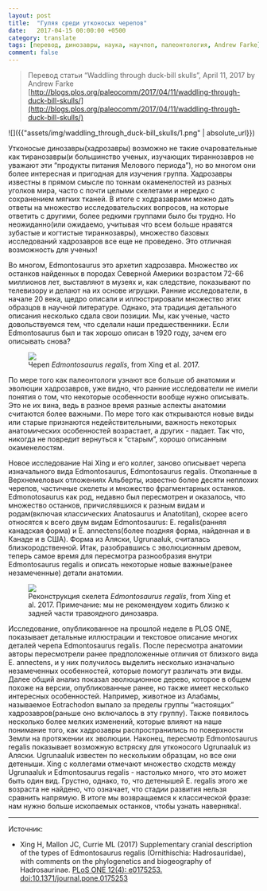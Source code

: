 ```yaml
---
layout: post
title:  "Гуляя среди утконосых черепов"
date:   2017-04-15 00:00:00 +0500
category: translate
tags: [перевод, динозавры, наука, научпоп, палеонтология, Andrew Farke]
comment: false
---
```

>Перевод статьи “Waddling through duck-bill skulls”,  April 11, 2017 by Andrew Farke
>[http://blogs.plos.org/paleocomm/2017/04/11/waddling-through-duck-bill-skulls/](http://blogs.plos.org/paleocomm/2017/04/11/waddling-through-duck-bill-skulls/)

 ![]({{"assets/img/waddling_through_duck-bill_skulls/1.png" | absolute_url}})

Утконосые динозавры(хадрозавры) возможно не такие очаровательные как тиранозавры(и большинство ученых, изучающих тираннозавров не уважают эти “продукты питания Мелового периода”), но во многом они более интересная и пригодная для изучения группа. Хадрозавры известны в прямом смысле по тоннам окаменелостей из разных уголков мира, часто с почти целыми скелетами и нередко с сохранением мягких тканей. В итоге с ходразаврами можно дать ответы на множество исследовательских вопросов, на которые ответить с другими, более редкими группами было бы трудно. Но неожиданно(или ожидаемо, учитывая что всем больше нравятся зубастые и когтистые тираннозавры), множество базовых исследований хадрозавров все еще не проведено. Это отличная возможность для ученых! 

Во многом, Edmontosaurus это архетип хадрозавра. Множество их останков найденных в породах Северной Америки возрастом 72-66 миллионов лет, выставляют в музеях и, как следствие, показывают по телевизору и делают на их основе игрушки. Ранние исследователи, в начале 20 века, щедро описали и иллюстрировали множество этих образцов в научной литературе. Однако, эта традиция детального описания несколько сдала свои позиции. Мы, как ученые, часто довольствуемся тем, что сделали наши предшественники. Если Edmontosaurus был и так хорошо описан в 1920 году, зачем его описывать снова? 

<figure>
  <img src="{{site.baseurl}}/assets/img/waddling_through_duck-bill_skulls/2.png"/>
  <figcaption>Череп <i>Edmontosaurus regalis</i>, from Xing et al. 2017.</figcaption>
</figure>

По мере того как палеонтологи узнают все больше об анатомии и эволюции хадрозавров, уже видно, что ранние исследователи не имели понятия о том, что некоторые особенности вообще нужно описывать. Это не их вина, ведь в разное время разные аспекты анатомии считаются более важными. По мере того как открываются новые виды или старые признаются недействительными, важность некоторых анатомических особенностей возрастает, а других - падает. Так что, никогда не повредит вернуться к “старым”, хорошо описанным окаменелостям.

Новое исследование Hai Xing и его коллег, заново описывает черепа изначального вида Edmontosaurus, Edmontosaurus regalis. Откопанные в Верхнемеловых отложениях Альберты, известно более десяти неплохих черепов, частичные скелеты и множество фрагментарных останков. Edmonotosaurus как род, недавно был пересмотрен и оказалось, что множество останков, причислявшихся к разным видам и родам(включая классических Anatosaurus и Anatotitan), скорее всего относятся к всего двум видам Edmontosaurus: E. regalis(ранняя канадская форма) и E. annectens(более поздняя форма, найденная и в Канаде и в США). Форма из Аляски, Ugrunaaluk, считалась близкородственной. Итак, разобравшись с эволюционным древом, теперь самое время для пересмотра разнообразия внутри Edmontosaurus regalis и описать некоторые новые важные(ранее незамеченные) детали анатомии.

<figure>
  <img src="{{site.baseurl}}/assets/img/waddling_through_duck-bill_skulls/3.png"/>
  <figcaption>Реконструкция скелета <i>Edmontosaurus regalis</i>, from Xing et al. 2017. Примечание: мы не рекомендуем ходить близко к задней части травоядного динозавра. </figcaption>
</figure>


Исследование, опубликованное на прошлой неделе в PLOS ONE, показывает детальные иллюстрации и текстовое описание многих деталей черепа Edmontosaurus regalis. После пересмотра анатомии авторы пересмотрели ранее предположенные отличия от близкого вида E. annectens, и у них получилось выделить несколько изначально незамеченных особенностей, которые помогут различать эти виды. Далее общий анализ показал эволюционное дерево, которое в общем похоже на версии, опубликованные ранее, но также имеет несколько интересных особенностей. Например, животное из Алабамы, называемое Eotrachodon выпало за пределы группы “настоящих” хадрозавров(раньше оно включалось в эту группу). Также появилось несколько более мелких изменений, которые влияют на наше понимание того, как хадрозавры распространились по поверхности Земли на протяжении их эволюции.
Наконец, пересмотр Edmontosaurus regalis показывает возможную встряску для утконосого Ugrunaaluk из Аляски. Ugrunaaluk известен по нескольким образцам, но все они детеныши. Xing с коллегами отмечают множество сходств между Ugrunaaluk и Edmontosaurus regalis - настолько много, что это может быть один вид. Грустно, однако, то, что детенышей E. regalis этого же возраста не найдено, что означает, что стадии развития нельзя сравнить напрямую. В итоге мы возвращаемся к классической фразе: нам нужно больше ископаемых останков, чтобы узнать наверняка!.


---

Источник:
+ Xing H, Mallon JC, Currie ML (2017) Supplementary cranial description of the types of Edmontosaurus regalis (Ornithischia: Hadrosauridae), with comments on the phylogenetics and biogeography of Hadrosaurinae.
[PLoS ONE 12(4): e0175253. doi:10.1371/journal.pone.0175253](http://journals.plos.org/plosone/article?id=10.1371/journal.pone.0175253) 
